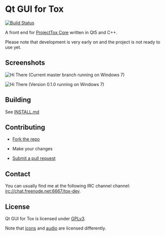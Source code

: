 # Qt GUI for Tox

[![Build Status](https://travis-ci.org/nurupo/ProjectTox-Qt-GUI.png?branch=master)](https://github.com/nurupo/ProjectTox-Qt-GUI)

A front end for [ProjectTox Core](https://github.com/irungentoo/ProjectTox-Core) written in Qt5 and C++.

Please note that development is very early on and the project is not ready to use yet.

## Screenshots

![Hi There](http://i.imgur.com/sVB0TX9.png "Current master branch running on Windows 7")
(Current master branch running on Windows 7)


![Hi There](http://i.imgur.com/Wv3lrO7.png "Version 0.1.0 running on Windows 7")
(Version 0.1.0 running on Windows 7)

## Building

See [INSTALL.md](INSTALL.md)

## Contributing

* [Fork the repo](https://help.github.com/articles/fork-a-repo)

* Make your changes

* [Submit a pull request](https://help.github.com/articles/using-pull-requests)

## Contact

You can usually find me at the following IRC channel channel: [irc://chat.freenode.net:6667/tox-dev](http://webchat.freenode.net/?channels=#tox-dev).

## License

Qt GUI for Tox is licensed under [GPLv3](COPYING).

Note that [icons](/resources/icons/LICENSE) and [audio](/sounds/license) are licensed differently.

